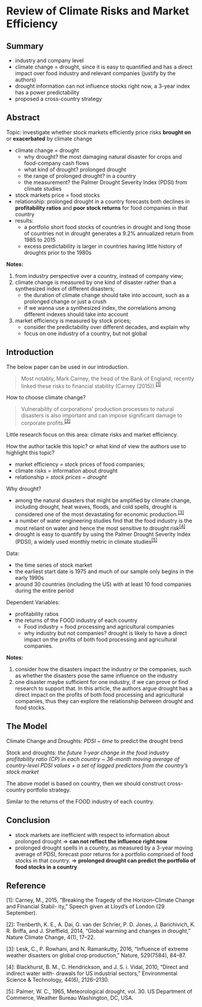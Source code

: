 # Review of Climate Risks and Market Efficiency

## Summary

* industry and company level
* climate change = drought, since it is easy to quantified and has a direct impact over food industry and relevant companies (justify by the authors)
* drought information can not influence stocks right now, a 3-year index has a power predictability
* proposed a cross-country strategy 

## Abstract

Topic: investigate whether stock markets efficiently price risks **brought on** or **exacerbated** by climate change

* climate change = drought
  * why drought? the most damaging natural disaster for crops and food-company cash flows
  * what kind of drought? prolonged drought
  * the range of prolonged drought? in a country
  * the measurement? the Palmer Drought Severity Index (PDSI) from climate studies
* stock markets price = food stocks
* relationship: prolonged drought in a country forecasts both declines in **profitability ratios** and **poor stock returns** for food companies in that country
* results:
  * a portfolio short food stocks of countries in drought and long those of countries not in drought generates a 9.2% annualized return from 1985 to 2015
  * excess predictability is larger in countries having little history of droughts prior to the 1980s

**Notes:**

1. from industry perspective over a country, instead of company view;
2. climate change is measured by one kind of disaster rather than a synthesized index of different disasters;
    * the duration of climate change should take into account, such as a prolonged change or just a crush
    * if we wanna use a synthesized index, the correlations among different indexes should take into account
3. market efficiency is measured by stock prices;
    * consider the predictability over different decades, and explain why
    * focus on one industry of a country, but not global

## Introduction

The below paper can be used in our introduction.
>Most notably, Mark Carney, the head of the Bank of England, recently linked these risks to financial stability (Carney (2015)).<sup>[[1]](#ft1)</sup>


How to choose climate change?
>Vulnerability of corporations’ production processes to natural disasters is also important and can impose significant damage to corporate profits.<sup>[[2]](#ft2)</sup>

Little research focus on this area: climate risks and market efficiency.

How the author tackle this topic? or what kind of view the authors use to highlight this topic?  

* market efficiency = stock prices of food companies;
* climate risks = information about drought
* relationship = *stock prices ~ drought*

Why drought? 

* among the natural disasters that might be amplified by climate
change, including drought, heat waves, floods, and cold spells, drought is considered one of the most devastating for economic production.<sup>[[3]](#ft3)</sup>
* a number of water engineering studies find that the food industry is the most reliant on water and hence the most sensitive to drought risk<sup>[[4]](#ft4)</sup>
*  drought is easy to quantify by using the Palmer Drought Severity Index (PDSI), a
widely used monthly metric in climate studies<sup>[[5]](#ft5)</sup>

Data:

* the time series of stock market
* the earliest start date is 1975 and much of our sample only begins in the early 1990s
* around 30 countries (including the US) with at least 10 food companies during the entire period

Dependent Variables:

* profitability ratios
* the returns of the FOOD industry of each country
  * Food industry = food processing and agricultural companies
  * why industry but not companies? drought is likely to have a direct impact on the profits of both food processing and agricultural companies.

**Notes:**

1. consider how the disasters impact the industry or the companies, such as whether the disasters pose the same influence on the industry
2. one disaster maybe sufficient for one industry, if we can prove or find research to support that. In this article, the authors argue drought has a direct impact on the profits of both food processing and agricultural companies, thus they can explore the relationship between drought and food stocks.


## The Model

Climate Change and Droughts:
*PDSI ~ time* to predict the drought trend

Stock and droughts:
*the future 1-year change in the food industry profitability ratio (CP) in each country ~ 36-month moving average of country-level PDSI values + a set of lagged predictors from the country’s stock market*

The above model is based on country, then we should construct cross-country portfolio strategy.

Similar to the returns of the FOOD industry of each country.

## Conclusion

* stock markets are inefficient with respect to information about prolonged drought => **can not reflect the influence right now**
* prolonged drought spells in a country, as measured by a 3-year moving average of PDSI, forecast poor returns for a portfolio comprised of food stocks in that country. => **prolonged drought can predict the portfolio of food stocks in a country**


## Reference

<a name="ft1">[1]</a>: Carney, M., 2015, “Breaking the Tragedy of the Horizon–Climate Change and Financial Stabil- ity,” Speech given at Lloyd’s of London (29 September).

<a name="ft2">[2]</a>: Trenberth, K. E., A. Dai, G. van der Schrier, P. D. Jones, J. Barichivich, K. R. Briffa, and J. Sheffield, 2014, “Global warming and changes in drought,” Nature Climate Change, 4(1), 17–22.

<a name="ft3">[3]</a>: Lesk, C., P. Rowhani, and N. Ramankutty, 2016, “Influence of extreme weather disasters on global crop production,” Nature, 529(7584), 84–87.

<a name="ft4">[4]</a>: Blackhurst, B. M., C. Hendrickson, and J. S. i. Vidal, 2010, “Direct and indirect water with- drawals for US industrial sectors,” Environmental Science & Technology, 44(6), 2126–2130.

<a name="ft5">[5]</a>: Palmer, W. C., 1965, Meteorological drought, vol. 30. US Department of Commerce, Weather Bureau Washington, DC, USA.